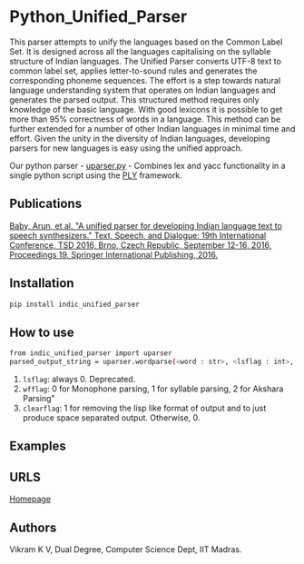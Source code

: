 # Python_Unified_Parser

This parser attempts to unify the languages based on the Common Label Set. It is designed across all the languages capitalising on the syllable structure of Indian languages. The Unified Parser converts UTF-8 text to common label set, applies letter-to-sound rules and generates the corresponding phoneme sequences. The effort is a step towards natural language understanding system that operates on Indian languages and generates the parsed output. This structured method requires only knowledge of the basic language. With good lexicons it is possible to get more than 95% correctness of words in a language. This method can be further extended for a number of other Indian languages in minimal time and effort. Given the unity in the diversity of Indian languages, developing parsers for new languages is easy using the unified approach. 

Our python parser - [uparser.py](src/indic-unified-parser/uparser.py) - Combines lex and yacc functionality in a single python script using the [PLY](src/indic-unified-parser/ply) framework.

## Publications
[Baby, Arun, et al. "A unified parser for developing Indian language text to speech synthesizers." Text, Speech, and Dialogue: 19th International Conference, TSD 2016, Brno, Czech Republic, September 12-16, 2016, Proceedings 19. Springer International Publishing, 2016.](https://www.iitm.ac.in/donlab/tts/downloads/unified/unified.pdf)

## Installation

```bash
pip install indic_unified_parser
```

## How to use

```bash
from indic_unified_parser import uparser
parsed_output_string = uparser.wordparse(<word : str>, <lsflag : int>, <wfflag : int>, <clearflag : int>)
```

1. `lsflag`: always 0. Deprecated.
2. `wfflag`: 0 for Monophone parsing, 1 for syllable parsing, 2 for Akshara Parsing"
3. `clearflag`: 1 for removing the lisp like format of output and to just produce space separated output. Otherwise, 0.

## Examples

## URLS
[Homepage](https://github.com/vikram-kv/Unified_Parser)

## Authors

Vikram K V, Dual Degree, Computer Science Dept, IIT Madras.